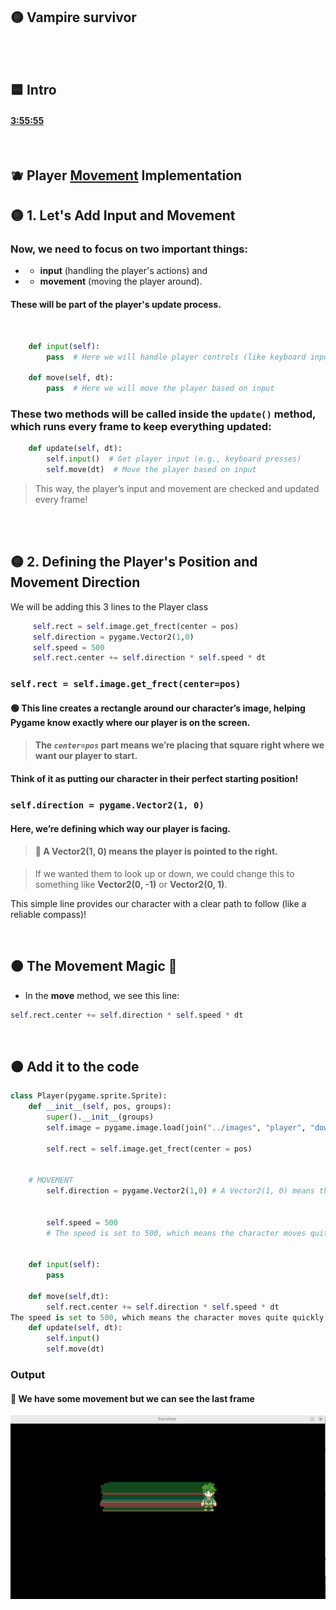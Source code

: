 ## 🟡 Vampire survivor


<br>
<br>


## 🟦 Intro





#### [3:55:55](https://youtu.be/8OMghdHP-zs?si=EaQXjYMwheIf3E4p&t=14155)

<br>



## 🫐   Player <u>Movement</u>  Implementation




## 🟡  1.  Let's Add Input and Movement

### Now, we need to focus on two important things:

- - **input** (handling the player's actions) and

- - **movement** (moving the player around).


#### These will be part of the player's update process.

<br>

```python
    def input(self):
        pass  # Here we will handle player controls (like keyboard input)

    def move(self, dt):
        pass  # Here we will move the player based on input

```

### These two methods will be called inside the `update()` method, which runs every frame to keep everything updated:

```python
    def update(self, dt):
        self.input()  # Get player input (e.g., keyboard presses)
        self.move(dt)  # Move the player based on input

```

>This way, the player’s input and movement are checked and updated every frame!




<br>
<br>

## 🟡  2. Defining the Player's Position and Movement Direction

We will be adding this 3 lines to the Player class

```python
     self.rect = self.image.get_frect(center = pos)
     self.direction = pygame.Vector2(1,0)
     self.speed = 500
     self.rect.center += self.direction * self.speed * dt
```

### `self.rect = self.image.get_frect(center=pos)`

 #### 🟢 This line creates a rectangle around our character’s image, helping Pygame know exactly where our player is on the screen.

>  #### The *`center=pos`* part means we’re placing that **square** right where we want our player to start.

#### Think of it as putting our character in their perfect starting position!



### `self.direction = pygame.Vector2(1, 0)`

####  Here, we’re defining which way our player is facing.

> #### 🌈 A Vector2(1, 0) means the player is pointed to the right.

> If we wanted them to look up or down, we could change this to something like **Vector2(0, -1)** or **Vector2(0, 1)**.

This simple line provides our character with a clear path to follow (like a reliable compass)!

<br>

## 🟤 The Movement Magic 🌟

- In the **move** method, we see this line:

```python
self.rect.center += self.direction * self.speed * dt
```


<br>


## 🟤 Add it to the code

```python
class Player(pygame.sprite.Sprite):
    def __init__(self, pos, groups):
        super().__init__(groups)
        self.image = pygame.image.load(join("../images", "player", "down", "0.png" )).convert_alpha()

        self.rect = self.image.get_frect(center = pos)


    # MOVEMENT
        self.direction = pygame.Vector2(1,0) # A Vector2(1, 0) means the player is pointed to the right.


        self.speed = 500
        # The speed is set to 500, which means the character moves quite quickly.


    def input(self):
        pass

    def move(self,dt):
        self.rect.center += self.direction * self.speed * dt
The speed is set to 500, which means the character moves quite quickly.
    def update(self, dt):
        self.input()
        self.move(dt)
```

### Output

#### 🔴 We have some movement but we can see the last frame

[<img src="setup_player_game_01_moving-the-player.png"/>]()



<br>